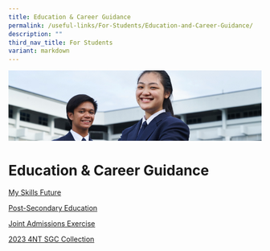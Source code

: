 ```yaml
---
title: Education & Career Guidance
permalink: /useful-links/For-Students/Education-and-Career-Guidance/
description: ""
third_nav_title: For Students
variant: markdown
---
```

![](/images/Useful%20Links.jpg)

Education & Career Guidance
===========================

[My Skills Future](https://yuyingsec.moe.edu.sg/useful-links/for-students/education-n-career-guidance/my-skills-future)

  

[Post-Secondary Education](https://yuyingsec.moe.edu.sg/useful-links/for-students/education-n-career-guidance/post-secondary-education)

  

[Joint Admissions Exercise](https://yuyingsec.moe.edu.sg/useful-links/for-students/education-n-career-guidance/joint-admissions-exercise)

[2023 4NT SGC Collection](/files/Pdf/2023_4NT_SGC_Collection.pdf)